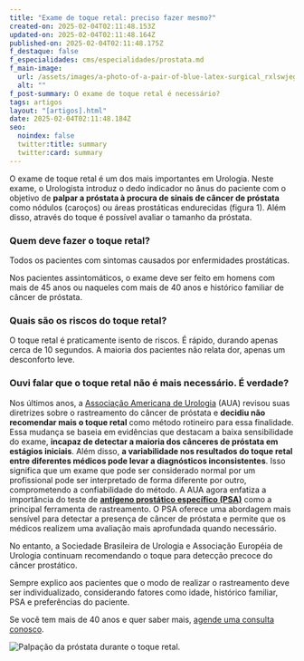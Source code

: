 ```yaml
---
title: "Exame de toque retal: preciso fazer mesmo?"
created-on: 2025-02-04T02:11:48.153Z
updated-on: 2025-02-04T02:11:48.164Z
published-on: 2025-02-04T02:11:48.175Z
f_destaque: false
f_especialidades: cms/especialidades/prostata.md
f_main-image:
  url: /assets/images/a-photo-of-a-pair-of-blue-latex-surgical_rxlswjegsqgu6c1t4iiikg_-q8jib2gta-ad7ohvdyfhg-1-.jpeg
  alt: ""
f_post-summary: O exame de toque retal é necessário?
tags: artigos
layout: "[artigos].html"
date: 2025-02-04T02:11:48.184Z
seo:
  noindex: false
  twitter:title: summary
  twitter:card: summary
---
```

O exame de toque retal é um dos mais importantes em Urologia. Neste exame, o Urologista introduz o dedo indicador no ânus do paciente com o objetivo de **palpar a próstata à procura de sinais de câncer de próstata** como nódulos (caroços) ou áreas prostáticas endurecidas (figura 1). Além disso, através do toque é possível avaliar o tamanho da próstata. 

### Quem deve fazer o toque retal? 

Todos os pacientes com sintomas causados por enfermidades prostáticas.  

Nos pacientes assintomáticos, o exame deve ser feito em homens com mais de 45 anos ou naqueles com mais de 40 anos e histórico familiar de câncer de próstata.

### Quais são os riscos do toque retal? 

O toque retal é praticamente isento de riscos. É rápido, durando apenas cerca de 10 segundos. A maioria dos pacientes não relata dor, apenas um desconforto leve.

### Ouvi falar que o toque retal não é mais necessário. É verdade?

Nos últimos anos, a [Associação Americana de Urologia](https://www.auanet.org/) (AUA) revisou suas diretrizes sobre o rastreamento do câncer de próstata e **decidiu não recomendar mais o toque retal** como método rotineiro para essa finalidade. Essa mudança se baseia em evidências que destacam a baixa sensibilidade do exame, **incapaz de detectar a maioria dos cânceres de próstata em estágios iniciais**. Além disso, **a variabilidade nos resultados do toque retal entre diferentes médicos pode levar a diagnósticos inconsistentes**. Isso significa que um exame que pode ser considerado normal por um profissional pode ser interpretado de forma diferente por outro, comprometendo a confiabilidade do método.
A AUA agora enfatiza a importância do teste de **[antígeno prostático específico (PSA)](https://uroconsult.com.br/artigos/o-exame-de-psa/)** como a principal ferramenta de rastreamento. O PSA oferece uma abordagem mais sensível para detectar a presença de câncer de próstata e permite que os médicos realizem uma avaliação mais aprofundada quando necessário. 

No entanto, a Sociedade Brasileira de Urologia e Associação Européia de Urologia continuam recomendando o toque para detecção precoce do câncer prostático.

Sempre explico aos pacientes que o modo de realizar o rastreamento deve ser individualizado, considerando fatores como idade, histórico familiar, PSA e preferências do paciente. 

Se você tem mais de 40 anos e quer saber mais, [agende uma consulta conosco](https://web.whatsapp.com/send/?phone=5592981270310).

![Palpação da próstata durante o toque retal.](/assets/images/palpação-da-próstata-durante-o-toque-retal.png "Palpação da próstata durante o toque retal.")